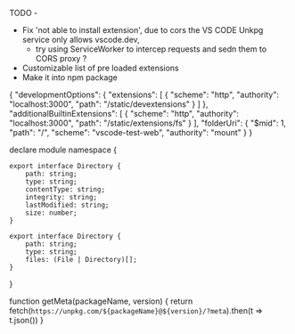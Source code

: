 
TODO -
- Fix 'not able to install extension', due to cors the VS CODE Unkpg service only allows vscode.dev,
    - try using ServiceWorker to intercep requests and sedn them to CORS proxy ?
- Customizable list of pre loaded extensions
- Make it into npm package

<meta id="vscode-workbench-web-configuration" data-settings="{.....}">

{
    "developmentOptions": {
        "extensions": [
            {
                "scheme": "http",
                "authority": "localhost:3000",
                "path": "/static/devextensions"
            }
        ]
    },
    "additionalBuiltinExtensions": [
        {
            "scheme": "http",
            "authority": "localhost:3000",
            "path": "/static/extensions/fs"
        }
    ],
    "folderUri": {
        "$mid": 1,
        "path": "/",
        "scheme": "vscode-test-web",
        "authority": "mount"
    }
}

declare module namespace {

    export interface Directory {
        path: string;
        type: string;
        contentType: string;
        integrity: string;
        lastModified: string;
        size: number;
    }

    export interface Directory {
        path: string;
        type: string;
        files: (File | Directory)[];
    }
}

function getMeta(packageName, version) {
    return fetch(`https://unpkg.com/${packageName}@${version}/?meta`).then(t => t.json())
}